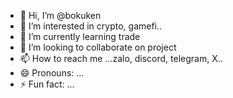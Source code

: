 - 👋 Hi, I’m @bokuken
- 👀 I’m interested in crypto, gamefi..
- 🌱 I’m currently learning trade
- 💞️ I’m looking to collaborate on project
- 📫 How to reach me ...zalo, discord, telegram, X..
- 😄 Pronouns: ...
- ⚡ Fun fact: ...

<!---
bokuken/bokuken is a ✨ special ✨ repository because its `README.md` (this file) appears on your GitHub profile.
You can click the Preview link to take a look at your changes.
--->
